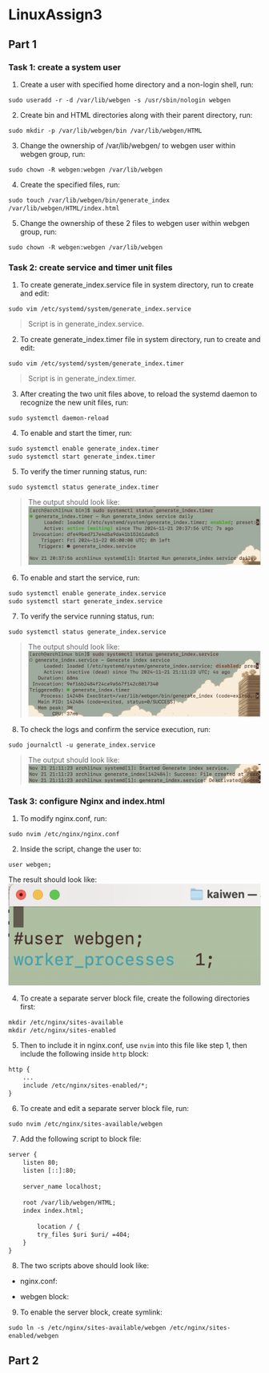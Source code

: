 # LinuxAssign3

## Part 1

### Task 1: create a system user

1. Create a user with specified home directory and a non-login shell, run:

```
sudo useradd -r -d /var/lib/webgen -s /usr/sbin/nologin webgen
```

2. Create bin and HTML directories along with their parent directory, run:

```
sudo mkdir -p /var/lib/webgen/bin /var/lib/webgen/HTML
```

3. Change the ownership of /var/lib/webgen/ to webgen user within webgen group, run:

```
sudo chown -R webgen:webgen /var/lib/webgen
```

4. Create the specified files, run:

```
sudo touch /var/lib/webgen/bin/generate_index /var/lib/webgen/HTML/index.html
```

5. Change the ownership of these 2 files to webgen user within webgen group, run:

```
sudo chown -R webgen:webgen /var/lib/webgen
```

### Task 2: create service and timer unit files

1. To create generate_index.service file in system directory, run to create and edit:

```
sudo vim /etc/systemd/system/generate_index.service
```

> Script is in generate_index.service.

2. To create generate_index.timer file in system directory, run to create and edit:

```
sudo vim /etc/systemd/system/generate_index.timer
```

> Script is in generate_index.timer.

3. After creating the two unit files above, to reload the systemd daemon to recognize the new unit files, run:

```
sudo systemctl daemon-reload
```

4. To enable and start the timer, run:

```
sudo systemctl enable generate_index.timer
sudo systemctl start generate_index.timer
```

5. To verify the timer running status, run:

```
sudo systemctl status generate_index.timer
```

> The output should look like:
> ![Timer Status](/images/timer_status.png)

6. To enable and start the service, run:

```
sudo systemctl enable generate_index.service
sudo systemctl start generate_index.service
```

7. To verify the service running status, run:

```
sudo systemctl status generate_index.service
```

> The output should look like:
> ![Service Status](/images/service_status.png)

8. To check the logs and confirm the service execution, run:

```
sudo journalctl -u generate_index.service
```

> The output should look like:
> ![Service Log](/images/service_log.png)

### Task 3: configure Nginx and index.html

1. To modify nginx.conf, run:

```
sudo nvim /etc/nginx/nginx.conf
```

2. Inside the script, change the user to:

```
user webgen;
```

The result should look like:
![User Webgen](/images/user_webgen.png)

4. To create a separate server block file, create the following directories first:

```
mkdir /etc/nginx/sites-available
mkdir /etc/nginx/sites-enabled
```

5. Then to include it in nginx.conf, use `nvim` into this file like step 1, then include the following inside `http` block:

```
http {
    ...
    include /etc/nginx/sites-enabled/*;
}
```

6. To create and edit a separate server block file, run:

```
sudo nvim /etc/nginx/sites-available/webgen
```

7. Add the following script to block file:

```
server {
    listen 80;
    listen [::]:80;

    server_name localhost;

    root /var/lib/webgen/HTML;
    index index.html;

        location / {
        try_files $uri $uri/ =404;
    }
}
```

8. The two scripts above should look like:

- nginx.conf:

- webgen block:

9. To enable the server block, create symlink:

```
sudo ln -s /etc/nginx/sites-available/webgen /etc/nginx/sites-enabled/webgen
```

## Part 2
